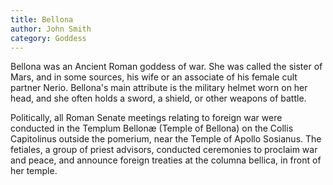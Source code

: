 ```yaml
---
title: Bellona
author: John Smith
category: Goddess
---
```

Bellona was an Ancient Roman goddess of war. She was called the sister of Mars, and in some sources, his wife or an associate of his female cult partner Nerio. Bellona's main attribute is the military helmet worn on her head, and she often holds a sword, a shield, or other weapons of battle.

Politically, all Roman Senate meetings relating to foreign war were conducted in the Templum Bellonæ (Temple of Bellona) on the Collis Capitolinus outside the pomerium, near the Temple of Apollo Sosianus. The fetiales, a group of priest advisors, conducted ceremonies to proclaim war and peace, and announce foreign treaties at the columna bellica, in front of her temple.